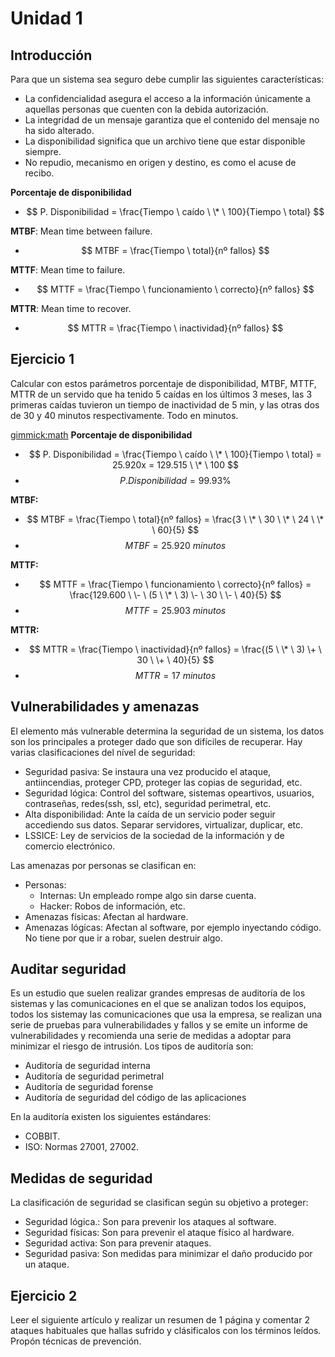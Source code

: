 
Unidad 1
========

Introducción
------------

Para que un sistema sea seguro debe cumplir las siguientes características:

 * La confidencialidad asegura el acceso a la información únicamente a aquellas personas que cuenten con la debida autorización.
 * La integridad de un mensaje garantiza que el contenido del mensaje no ha sido alterado.
 * La disponibilidad significa que un archivo tiene que estar disponible siempre.
 * No repudio, mecanismo en origen y destino, es como el acuse de recibo.



**Porcentaje de disponibilidad**

* $$ P. Disponibilidad = \frac{Tiempo \ caído \ \* \ 100}{Tiempo \ total} $$

**MTBF**: Mean time between failure.
 
 * $$ MTBF = \frac{Tiempo \ total}{nº fallos} $$
 
**MTTF**: Mean time to failure.
 
 * $$ MTTF = \frac{Tiempo \ funcionamiento \ correcto}{nº fallos} $$
 
**MTTR**: Mean time to recover.
 
 * $$ MTTR = \frac{Tiempo \ inactividad}{nº fallos} $$

Ejercicio 1
------------

 Calcular con estos parámetros porcentaje de disponibilidad, MTBF, MTTF, MTTR de un servido que ha tenido 5 caídas en los
 últimos 3 meses, las 3 primeras caídas tuvieron un tiempo de inactividad de 5 min, y las otras dos de 30 y 40 minutos
 respectivamente. Todo en minutos.


[gimmick:math]()
**Porcentaje de disponibilidad**

 * $$ P. Disponibilidad = \frac{Tiempo \ caído \ \* \ 100}{Tiempo \ total} = 25.920x =  129.515 \ \* \ 100 $$
 * $$ P. Disponibilidad = 99.93 \% $$

**MTBF:** 


 * $$ MTBF = \frac{Tiempo \ total}{nº fallos} = \frac{3 \ \* \ 30 \ \* \ 24 \ \* \ 60}{5} $$
 * $$ MTBF = 25.920 \ minutos $$


**MTTF:**

 * $$ MTTF = \frac{Tiempo \ funcionamiento \ correcto}{nº fallos} = \frac{129.600 \ \- \ (5 \ \* \ 3) \- \ 30 \ \- \ 40}{5} $$
 * $$ MTTF = 25.903 \ minutos $$

**MTTR:**

 * $$ MTTR = \frac{Tiempo \ inactividad}{nº fallos} = \frac{(5 \ \* \ 3) \+ \ 30 \ \+ \ 40}{5} $$
 * $$ MTTR = 17 \ minutos $$


Vulnerabilidades y amenazas
--------------------------

El elemento más vulnerable determina la seguridad de un sistema, los datos son los principales a proteger dado que son difíciles de recuperar. Hay varias clasificaciones del nível de seguridad:

 * Seguridad pasiva: Se instaura una vez producido el ataque, antiincendias, proteger CPD, proteger las copias de seguridad, etc.
 * Seguridad lógica: Control del software, sistemas opeartivos, usuarios, contraseñas, redes(ssh, ssl, etc), seguridad perimetral, etc.
 * Alta disponibilidad: Ante la caída de un servicio poder seguir accediendo sus datos. Separar servidores, virtualizar, duplicar, etc.
 * LSSICE: Ley de servicios de la sociedad de la información y de comercio electrónico.

Las amenazas por personas se clasifican en:

 * Personas:
   - Internas: Un empleado rompe algo sin darse cuenta.
   - Hacker: Robos de información, etc.
 * Amenazas físicas: Afectan al hardware.
 * Amenazas lógicas: Afectan al software, por ejemplo inyectando código. No tiene por que ir a robar, suelen destruir algo.

Auditar seguridad
------------------

Es un estudio que suelen realizar grandes empresas de auditoría de los sistemas y las comunicaciones en el que se analizan todos los equipos, todos los sistemay las comunicaciones que usa la empresa, se realizan una serie de pruebas para vulnerabilidades y fallos y se emite un informe de vulnerabilidades y recomienda una serie de medidas a adoptar para minimizar el riesgo de intrusión. Los tipos de auditoría son:

 * Auditoría de seguridad interna
 * Auditoría de seguridad perimetral
 * Auditoría de seguridad forense
 * Auditoría de seguridad del código de las aplicaciones

En la auditoría existen los siguientes estándares:

 * COBBIT.
 * ISO: Normas 27001, 27002.


Medidas de seguridad
---------------------

La clasificación de seguridad se clasifican según su objetivo a proteger:

 * Seguridad lógica.: Son para prevenir los ataques al software.
 * Seguridad físicas: Son para prevenir el ataque físico al hardware.
 * Seguridad activa: Son para prevenir ataques.
 * Seguridad pasiva: Son medidas para minimizar el daño producido por un ataque.


Ejercicio 2
-----------

Leer el siguiente artículo y realizar un resumen de 1 página y comentar 2 ataques habituales que hallas sufrido y clásificalos con los términos leídos.
Propón técnicas de prevención.